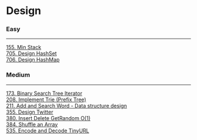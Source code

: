 # Design

### Easy
---
[155. Min Stack](solutions/0155-Min%20Stack.md)</br>
[705. Design HashSet](solutions/0705-Design%20HashSet.md)</br>
[706. Design HashMap](solutions/0706-Design%20HashMap.md)</br>

### Medium
---
[173. Binary Search Tree Iterator](solutions/0173-Binary%20Search%20Tree%20Iterator.md)</br>
[208. Implement Trie (Prefix Tree)](solutions/0208-Implement%20Trie%20(Prefix%20Tree).md)</br>
[211. Add and Search Word - Data structure design](solutions/0211-Add%20and%20Search%20Word%20-%20Data%20structure%20design.md)</br>
[355. Design Twitter](solutions/0355-Design%20Twitter.md)</br>
[380. Insert Delete GetRandom O(1)](solutions/0380-Insert%20Delete%20GetRandom%20O(1).md)</br>
[384. Shuffle an Array](solutions/0384-Shuffle%20an%20Array.md)</br>
[535. Encode and Decode TinyURL](solutions/0535-Encode%20and%20Decode%20TinyURL.md)</br>